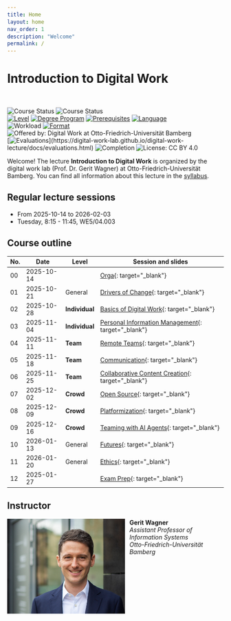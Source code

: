 ```yaml
---
title: Home
layout: home
nav_order: 1
description: "Welcome"
permalink: /
---
```


# Introduction to Digital Work

<br>

![Course Status](https://img.shields.io/badge/Current%20course-Summer%20semester%202025-green) ![Course Status](https://img.shields.io/badge/Upcoming%20course-Winter%20semester%202025/26-green)<br>
[![Level](https://img.shields.io/badge/Level-Bachelor-blue)](https://digital-work-lab.github.io/digital-work-lecture/docs/syllabus.html)
[![Degree Program](https://img.shields.io/badge/Degree%20Program-WI%20|%20ISM-blue)](https://digital-work-lab.github.io/digital-work-lecture/docs/syllabus.html)
[![Prerequisites](https://img.shields.io/badge/Prerequisites-None-blue)](https://digital-work-lab.github.io/digital-work-lecture/docs/syllabus.html)
[![Language](https://img.shields.io/badge/Language-Sessions%20in%20German,%20Materials%20in%20English-blue)](https://digital-work-lab.github.io/digital-work-lecture/docs/syllabus.html)<br>
![Workload](https://img.shields.io/badge/Work%20load-180h%20(6%20ECTS)-blue)
[![Format](https://img.shields.io/badge/Format-In%20person-blue)](https://digital-work-lab.github.io/digital-work-lecture/docs/syllabus.html)
![Offered by: Digital Work at Otto-Friedrich-Universität Bamberg](https://img.shields.io/badge/Offered%20by-%20Digital%20Work%20(Otto--Friedrich--Universit%C3%A4t%20Bamberg)-blue)<br>
[![Evaluations](https://img.shields.io/badge/Rating-★★★★★%20(4.8%20/%205)-yellow)](https://digital-work-lab.github.io/digital-work-lecture/docs/evaluations.html)
![Completion](https://img.shields.io/badge/Enrollment-30%20students-green)
![License: CC BY 4.0](https://img.shields.io/badge/License-CC%20BY%204.0-green.svg)

Welcome!
The lecture **Introduction to Digital Work** is organized by the digital work lab (Prof. Dr. Gerit Wagner) at Otto-Friedrich-Universität Bamberg.
You can find all information about this lecture in the [syllabus](docs/syllabus.html).

## Regular lecture sessions

- From 2025-10-14 to 2026-02-03
- Tuesday, 8:15 - 11:45, WE5/04.003

## Course outline
<!--
{: .info }
> 2025-06-09 is a public holiday (no lecture)
-->

| No. | Date       | Level           | Session and slides                                                                                      |
|-----|------------|-----------------|---------------------------------------------------------------------------------------------------------|
| 00  | 2025-10-14 |                 | [Orga](output/00-orga.html){: target="_blank"}                                                          |
| 01  | 2025-10-21 | General         | [Drivers of Change](output/01-drivers-of-change.html){: target="_blank"}                                |
| 02  | 2025-10-28 | **Individual**  | [Basics of Digital Work](output/02-basics-of-individual-work.html){: target="_blank"}                   |
| 03  | 2025-11-04 | **Individual**  | [Personal Information Management](output/03-personal-information-management.html){: target="_blank"}    |
| 04  | 2025-11-11 | **Team**        | [Remote Teams](output/05-remote-teams.html){: target="_blank"}                                          |
| 05  | 2025-11-18 | **Team**        | [Communication](output/06-communication.html){: target="_blank"}                                        |
| 06  | 2025-11-25 | **Team**        | [Collaborative Content Creation](output/07-collaborative-content-creation.html){: target="_blank"}      |
| 07  | 2025-12-02 | **Crowd**       | [Open Source](output/08-open-source.html){: target="_blank"}                                            |
| 08  | 2025-12-09 | **Crowd**       | [Platformization](output/09-platformization.html){: target="_blank"}                                    |
| 09  | 2025-12-16 | **Crowd**       | [Teaming with AI Agents](output/10-teaming-with-ai-agents.html){: target="_blank"}                      |
| 10  | 2026-01-13 | General         | [Futures](output/11-futures.html){: target="_blank"}                                                    |
| 11  | 2026-01-20 | General         | [Ethics](output/12-ethics.html){: target="_blank"}                                                      |
| 12  | 2025-01-27 |                 | [Exam Prep](output/13-exam-prep.html){: target="_blank"}                                                |

<!-- 
| 03  | 2025-05-12 | **Individual**  | [Excellence](output/04-excellence.html){: target="_blank"}                                              |

🎙️ Online
📋 Collect summaries for exam
-->

## Instructor

<img src="assets/gerit_wagner.jpg" alt="Gerit Wagner (Foto: Tim Kipphan)" style="height: 220px; float: left; padding-right: 10px;">

**Gerit Wagner**  
*Assistant Professor of Information Systems*  
*Otto-Friedrich-Universität Bamberg*

<br style="clear:both">

<!-- 
My name is Gerit Wagner, and I am your instructor. I enjoy coding, solving programming puzzles, and building tools that are useful for others. In this project, you can contribute to one of my most significant packages: [CoLRev](https://github.com/CoLRev-Environment/colrev). 
-->
